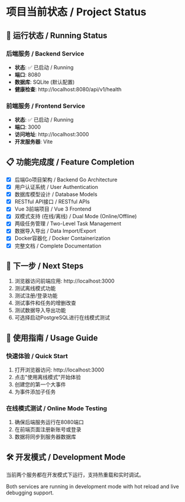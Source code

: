 # 项目当前状态 / Project Status

## 🚀 运行状态 / Running Status

### 后端服务 / Backend Service
- **状态**: ✅ 已启动 / Running
- **端口**: 8080
- **数据库**: SQLite (默认配置)
- **健康检查**: http://localhost:8080/api/v1/health

### 前端服务 / Frontend Service  
- **状态**: ✅ 已启动 / Running
- **端口**: 3000
- **访问地址**: http://localhost:3000
- **开发服务器**: Vite

## 📋 功能完成度 / Feature Completion

- [x] 后端Go项目架构 / Backend Go Architecture
- [x] 用户认证系统 / User Authentication  
- [x] 数据库模型设计 / Database Models
- [x] RESTful API接口 / RESTful APIs
- [x] Vue 3前端项目 / Vue 3 Frontend
- [x] 双模式支持 (在线/离线) / Dual Mode (Online/Offline)
- [x] 两级任务管理 / Two-Level Task Management
- [x] 数据导入导出 / Data Import/Export
- [x] Docker容器化 / Docker Containerization
- [x] 完整文档 / Complete Documentation

## 🔧 下一步 / Next Steps

1. 浏览器访问前端应用: http://localhost:3000
2. 测试离线模式功能
3. 测试注册/登录功能  
4. 测试事件和任务的增删改查
5. 测试数据导入导出功能
6. 可选择启动PostgreSQL进行在线模式测试

## 📝 使用指南 / Usage Guide

### 快速体验 / Quick Start
1. 打开浏览器访问: http://localhost:3000
2. 点击"使用离线模式"开始体验
3. 创建您的第一个大事件
4. 为事件添加子任务

### 在线模式测试 / Online Mode Testing
1. 确保后端服务运行在8080端口
2. 在前端页面注册新账号或登录
3. 数据将同步到服务器数据库

## 🛠 开发模式 / Development Mode

当前两个服务都在开发模式下运行，支持热重载和实时调试。

Both services are running in development mode with hot reload and live debugging support.